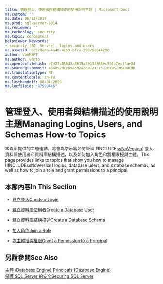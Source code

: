 ```yaml
---
title: 管理登入、使用者與結構描述的使用說明主題 | Microsoft Docs
ms.custom: ''
ms.date: 06/13/2017
ms.prod: sql-server-2014
ms.reviewer: ''
ms.technology: security
ms.topic: conceptual
helpviewer_keywords:
- security [SQL Server], logins and users
ms.assetid: bc9c8e8a-4a40-4c69-bfca-39975c844298
author: VanMSFT
ms.author: vanto
ms.openlocfilehash: b7427c05643a8619a5913f568ec50fb7ecf4ae34
ms.sourcegitcommit: ad4d92dce894592a259721a1571b1d8736abacdb
ms.translationtype: MT
ms.contentlocale: zh-TW
ms.lasthandoff: 08/04/2020
ms.locfileid: "87599446"
---
```

# <a name="managing-logins-users-and-schemas-how-to-topics"></a><span data-ttu-id="50426-102">管理登入、使用者與結構描述的使用說明主題</span><span class="sxs-lookup"><span data-stu-id="50426-102">Managing Logins, Users, and Schemas How-to Topics</span></span>
  <span data-ttu-id="50426-103">本頁面提供的主題連結，將會為您示範如何管理 [!INCLUDE[ssNoVersion](../../../includes/ssnoversion-md.md)] 登入、資料庫使用者和資料庫結構描述，以及如何加入角色和將權限授與主體。</span><span class="sxs-lookup"><span data-stu-id="50426-103">This page provides links to topics that show you how to manage [!INCLUDE[ssNoVersion](../../../includes/ssnoversion-md.md)] logins, database users, and database schemas, as well as how to join a role and grant permissions to a principal.</span></span>  
  
## <a name="in-this-section"></a><span data-ttu-id="50426-104">本節內容</span><span class="sxs-lookup"><span data-stu-id="50426-104">In This Section</span></span>  
  
-   [<span data-ttu-id="50426-105">建立登入</span><span class="sxs-lookup"><span data-stu-id="50426-105">Create a Login</span></span>](create-a-login.md)  
  
-   [<span data-ttu-id="50426-106">建立資料庫使用者</span><span class="sxs-lookup"><span data-stu-id="50426-106">Create a Database User</span></span>](create-a-database-user.md)  
  
-   [<span data-ttu-id="50426-107">建立資料庫結構描述</span><span class="sxs-lookup"><span data-stu-id="50426-107">Create a Database Schema</span></span>](create-a-database-schema.md)  
  
-   [<span data-ttu-id="50426-108">加入角色</span><span class="sxs-lookup"><span data-stu-id="50426-108">Join a Role</span></span>](join-a-role.md)  
  
-   [<span data-ttu-id="50426-109">為主體授與權限</span><span class="sxs-lookup"><span data-stu-id="50426-109">Grant a Permission to a Principal</span></span>](grant-a-permission-to-a-principal.md)  
  
## <a name="see-also"></a><span data-ttu-id="50426-110">另請參閱</span><span class="sxs-lookup"><span data-stu-id="50426-110">See Also</span></span>  
 <span data-ttu-id="50426-111">[主體 &#40;Database Engine&#41;](principals-database-engine.md) </span><span class="sxs-lookup"><span data-stu-id="50426-111">[Principals &#40;Database Engine&#41;](principals-database-engine.md) </span></span>  
 [<span data-ttu-id="50426-112">保護 SQL Server 的安全</span><span class="sxs-lookup"><span data-stu-id="50426-112">Securing SQL Server</span></span>](../securing-sql-server.md)  
  
  
